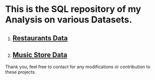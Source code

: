 # This is the SQL repository of my Analysis on various Datasets.

1. ## [Restaurants Data](https://github.com/arunnandam/SQL/tree/main/Restaurant_Orders_MySQL)
2. ## [Music Store Data](https://github.com/arunnandam/SQL/tree/main/Music_Store_Analysis)

Thank you, feel free to contact for any modifications or contribution to these projects.
